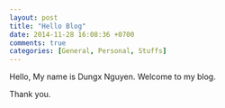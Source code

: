 ```yaml
---
layout: post
title: "Hello Blog"
date: 2014-11-28 16:08:36 +0700
comments: true
categories: [General, Personal, Stuffs]
---
```



Hello, My name is Dungx Nguyen. Welcome to my blog.

Thank you.
